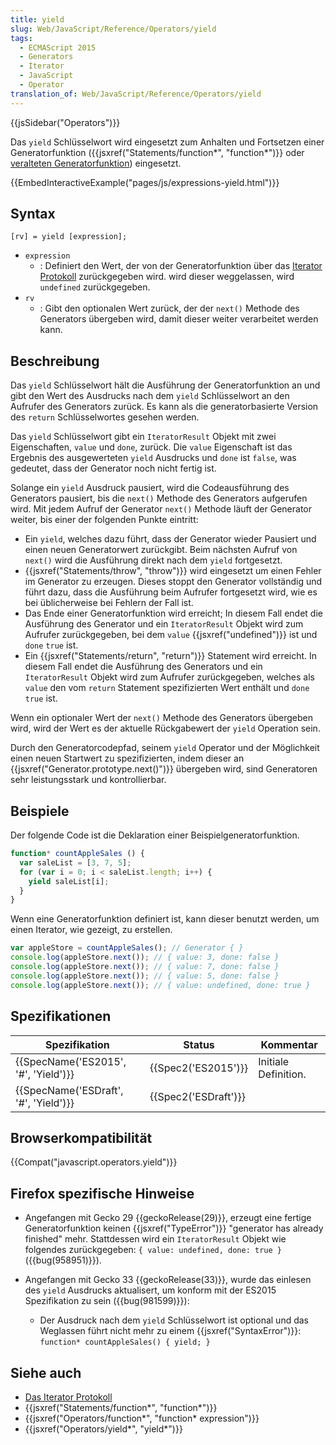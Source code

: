 ```yaml
---
title: yield
slug: Web/JavaScript/Reference/Operators/yield
tags:
  - ECMAScript 2015
  - Generators
  - Iterator
  - JavaScript
  - Operator
translation_of: Web/JavaScript/Reference/Operators/yield
---
```

{{jsSidebar("Operators")}}

Das `yield` Schlüsselwort wird eingesetzt zum Anhalten und Fortsetzen einer Generatorfunktion ({{jsxref("Statements/function*", "function*")}} oder [veralteten Generatorfunktion](/de/docs/Web/JavaScript/Reference/Statements/Legacy_generator_function)) eingesetzt.

{{EmbedInteractiveExample("pages/js/expressions-yield.html")}}

## Syntax

    [rv] = yield [expression];

- `expression`
  - : Definiert den Wert, der von der Generatorfunktion über das [Iterator Protokoll](/de/docs/Web/JavaScript/Reference/Iteration_protocols#The_iterator_protocol) zurückgegeben wird. wird dieser weggelassen, wird `undefined` zurückgegeben.
- `rv`
  - : Gibt den optionalen Wert zurück, der der `next()` Methode des Generators übergeben wird, damit dieser weiter verarbeitet werden kann.

## Beschreibung

Das `yield` Schlüsselwort hält die Ausführung der Generatorfunktion an und gibt den Wert des Ausdrucks nach dem `yield` Schlüsselwort an den Aufrufer des Generators zurück. Es kann als die generatorbasierte Version des `return` Schlüsselwortes gesehen werden.

Das `yield` Schlüsselwort gibt ein `IteratorResult` Objekt mit zwei Eigenschaften, `value` und `done`, zurück. Die `value` Eigenschaft ist das Ergebnis des ausgewerteten `yield` Ausdrucks und `done` ist `false`, was gedeutet, dass der Generator noch nicht fertig ist.

Solange ein `yield` Ausdruck pausiert, wird die Codeausführung des Generators pausiert, bis die `next()` Methode des Generators aufgerufen wird. Mit jedem Aufruf der Generator `next()` Methode läuft der Generator weiter, bis einer der folgenden Punkte eintritt:

- Ein `yield`, welches dazu führt, dass der Generator wieder Pausiert und einen neuen Generatorwert zurückgibt. Beim nächsten Aufruf von `next()` wird die Ausführung direkt nach dem `yield` fortgesetzt.
- {{jsxref("Statements/throw", "throw")}} wird eingesetzt um einen Fehler im Generator zu erzeugen. Dieses stoppt den Generator vollständig und führt dazu, dass die Ausführung beim Aufrufer fortgesetzt wird, wie es bei üblicherweise bei Fehlern der Fall ist.
- Das Ende einer Generatorfunktion wird erreicht; In diesem Fall endet die Ausführung des Generator und ein `IteratorResult` Objekt wird zum Aufrufer zurückgegeben, bei dem `value` {{jsxref("undefined")}} ist und `done` `true` ist.
- Ein {{jsxref("Statements/return", "return")}} Statement wird erreicht. In diesem Fall endet die Ausführung des Generators und ein `IteratorResult` Objekt wird zum Aufrufer zurückgegeben, welches als `value` den vom `return` Statement spezifizierten Wert enthält und `done` `true` ist.

Wenn ein optionaler Wert der `next()` Methode des Generators übergeben wird, wird der Wert es der aktuelle Rückgabewert der `yield` Operation sein.

Durch den Generatorcodepfad, seinem `yield` Operator und der Möglichkeit einen neuen Startwert zu spezifizierten, indem dieser an {{jsxref("Generator.prototype.next()")}} übergeben wird, sind Generatoren sehr leistungsstark und kontrollierbar.

## Beispiele

Der folgende Code ist die Deklaration einer Beispielgeneratorfunktion.

```js
function* countAppleSales () {
  var saleList = [3, 7, 5];
  for (var i = 0; i < saleList.length; i++) {
    yield saleList[i];
  }
}
```

Wenn eine Generatorfunktion definiert ist, kann dieser benutzt werden, um einen Iterator, wie gezeigt, zu erstellen.

```js
var appleStore = countAppleSales(); // Generator { }
console.log(appleStore.next()); // { value: 3, done: false }
console.log(appleStore.next()); // { value: 7, done: false }
console.log(appleStore.next()); // { value: 5, done: false }
console.log(appleStore.next()); // { value: undefined, done: true }
```

## Spezifikationen

| Spezifikation                                    | Status                       | Kommentar            |
| ------------------------------------------------ | ---------------------------- | -------------------- |
| {{SpecName('ES2015', '#', 'Yield')}} | {{Spec2('ES2015')}}     | Initiale Definition. |
| {{SpecName('ESDraft', '#', 'Yield')}} | {{Spec2('ESDraft')}} |                      |

## Browserkompatibilität

{{Compat("javascript.operators.yield")}}

## Firefox spezifische Hinweise

- Angefangen mit Gecko 29 {{geckoRelease(29)}}, erzeugt eine fertige Generatorfunktion keinen {{jsxref("TypeError")}} "generator has already finished" mehr. Stattdessen wird ein `IteratorResult` Objekt wie folgendes zurückgegeben: `{ value: undefined, done: true }` ({{bug(958951)}}).
- Angefangen mit Gecko 33 {{geckoRelease(33)}}, wurde das einlesen des `yield` Ausdrucks aktualisert, um konform mit der ES2015 Spezifikation zu sein ({{bug(981599)}}):

  - Der Ausdruck nach dem `yield` Schlüsselwort ist optional und das Weglassen führt nicht mehr zu einem {{jsxref("SyntaxError")}}: `function* countAppleSales() { yield; }`

## Siehe auch

- [Das Iterator Protokoll](/de/docs/Web/JavaScript/Guide/The_Iterator_protocol)
- {{jsxref("Statements/function*", "function*")}}
- {{jsxref("Operators/function*", "function* expression")}}
- {{jsxref("Operators/yield*", "yield*")}}
